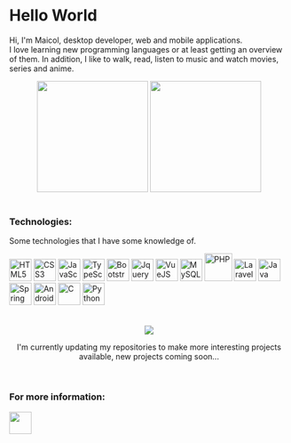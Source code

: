 <h1> Hello World </h1>
<p> Hi, I'm Maicol, desktop developer, web and mobile applications.<br>
 I love learning new programming languages or at least getting an overview of them. In addition, I like to walk, read, listen to music and watch movies, series and anime.</p>
<div align="center">
  <img height="200em" src="https://github-readme-stats.vercel.app/api?username=Maiquera&show_icons=true&bg_color"#fff">
  <img height="200em" src="https://github-readme-stats.vercel.app/api/top-langs/?username=Maiquera&langs_count=8&bg_color"#fff">
</div>
<br>
<div>
  <h3>Technologies:</h3>
  <p> Some technologies that I have some knowledge of.</p>
  <img height="40em" src="https://cdn.jsdelivr.net/gh/devicons/devicon/icons/html5/html5-original.svg" title="HTML5"/>
  <img height="40em" src="https://cdn.jsdelivr.net/gh/devicons/devicon/icons/css3/css3-original.svg" title="CSS3" />
  <img height="40em" src="https://cdn.jsdelivr.net/gh/devicons/devicon/icons/javascript/javascript-plain.svg" title="JavaScript" />
  <img height="40em" src="https://cdn.jsdelivr.net/gh/devicons/devicon/icons/typescript/typescript-plain.svg" title="TypeScript" />
  <img height="40em" src="https://cdn.jsdelivr.net/gh/devicons/devicon/icons/bootstrap/bootstrap-plain.svg" title="Bootstrap"/>
  <img height="40em" src="https://cdn.jsdelivr.net/gh/devicons/devicon/icons/jquery/jquery-original.svg" title="Jquery"/>
  <img height="40em" src="https://cdn.jsdelivr.net/gh/devicons/devicon/icons/vuejs/vuejs-original.svg" title="VueJS" />
  <img height="40em" src="https://cdn.jsdelivr.net/gh/devicons/devicon/icons/mysql/mysql-plain.svg" title="MySQL" />
  <img height="50em" src="https://cdn.jsdelivr.net/gh/devicons/devicon/icons/php/php-plain.svg" title="PHP" />
  <img height="40em" src="https://cdn.jsdelivr.net/gh/devicons/devicon/icons/laravel/laravel-plain.svg" title="Laravel"/>
  <img height="40em" src="https://cdn.jsdelivr.net/gh/devicons/devicon/icons/java/java-original.svg" title="Java"/>
  <img height="40em" src="https://cdn.jsdelivr.net/gh/devicons/devicon/icons/spring/spring-original.svg" title="Spring" />     
  <img height="40em" src="https://cdn.jsdelivr.net/gh/devicons/devicon/icons/android/android-plain.svg" title="Android"/>
  <img height="40em" src="https://cdn.jsdelivr.net/gh/devicons/devicon/icons/c/c-original.svg" title="C" />
  <img height="40em" src="https://cdn.jsdelivr.net/gh/devicons/devicon/icons/python/python-original.svg" title="Python" />
</div>
<br><br>

<div align="center">
  <img src="https://img.icons8.com/ios/150/FF0000/error--v1.png"/>
  <p>I'm currently updating my repositories to make more interesting projects available, new projects coming soon...</p>
</div>
<br>
<h3>For more information:</h3>

<a href="https://www.linkedin.com/in/maicol-menezes/"><img height="40em" src="https://cdn.jsdelivr.net/gh/devicons/devicon/icons/linkedin/linkedin-original.svg" /></a>
